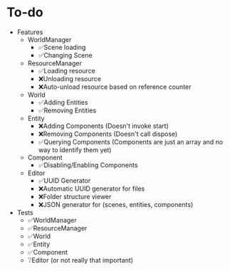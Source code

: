 # To-do
- Features
    - WorldManager
		- ✅Scene loading
		- ✅Changing Scene
    - ResourceManager
		- ✅Loading resource
		- ❌Unloading resource
		- ❌Auto-unload resource based on reference counter
	- World
		- ✅Adding Entities
		- ✅Removing Entities
	- Entity
		- ❌Adding Components (Doesn't invoke start)
		- ❌Removing Components (Doesn't call dispose)
		- ✅Querying Components (Components are just an array and no way to identify them yet)
	- Component
		- ✅Disabling/Enabling Components
	- Editor
		- ✅UUID Generator
		- ❌Automatic UUID generator for files
		- ❌Folder structure viewer
		- ❌JSON generator for (scenes, entities, components)
- Tests
    - ✅WorldManager
    - ✅ResourceManager
    - ✅World
    - ✅Entity
    - ✅Component
    - ❔Editor (or not really that important)
			